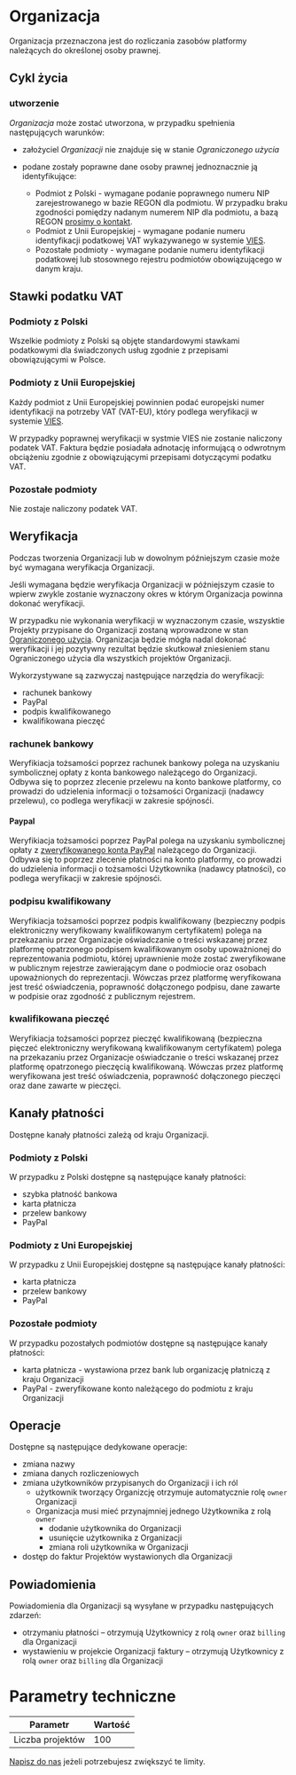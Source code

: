 # Organizacja

Organizacja przeznaczona jest do rozliczania zasobów platformy należących do określonej osoby prawnej.

## Cykl życia

### utworzenie

*Organizacja* może zostać utworzona, w przypadku spełnienia następujących warunków:

* założyciel *Organizacji* nie znajduje się w stanie *Ograniczonego użycia* 
* podane zostały poprawne dane osoby prawnej jednoznacznie ją identyfikujące:

    * Podmiot z Polski - wymagane podanie poprawnego numeru NIP zarejestrowanego w bazie REGON dla podmiotu. W przypadku braku zgodności pomiędzy nadanym numerem NIP dla podmiotu, a bazą REGON [prosimy o kontakt](/about-us/contact.md).
    * Podmiot z Unii Europejskiej - wymagane podanie numeru identyfikacji podatkowej VAT wykazywanego w systemie [VIES](http://ec.europa.eu/taxation_customs/vies/).
    * Pozostałe podmioty - wymagane podanie numeru identyfikacji podatkowej lub stosownego rejestru podmiotów obowiązującego w danym kraju. 

<!--
### usunięcie

Nie
-->

## Stawki podatku VAT

### Podmioty z Polski

Wszelkie podmioty z Polski są objęte standardowymi stawkami podatkowymi dla świadczonych usług zgodnie z przepisami obowiązującymi w Polsce.

### Podmioty z Unii Europejskiej

Każdy podmiot z Unii Europejskiej powinnien podać europejski numer identyfikacji na potrzeby VAT (VAT-EU), który podlega weryfikacji w systemie [VIES](http://ec.europa.eu/taxation_customs/vies/).

W przypadky poprawnej weryfikacji w systmie VIES nie zostanie naliczony podatek VAT. Faktura będzie posiadała adnotację informującą o odwrotnym obciążeniu zgodnie z obowiązującymi przepisami dotyczącymi podatku VAT.

### Pozostałe podmioty

Nie zostaje naliczony podatek VAT.

## Weryfikacja

Podczas tworzenia Organizacji lub w dowolnym późniejszym czasie może być wymagana weryfikacja Organizacji.

Jeśli wymagana będzie weryfikacja Organizacji w późniejszym czasie to wpierw zwykle zostanie wyznaczony okres w którym Organizacja powinna dokonać weryfikacji.

W przypadku nie wykonania weryfikacji w wyznaczonym czasie, wszysktie Projekty przypisane do Organizacji zostaną wprowadzone w stan [Ograniczonego użycia](/platform/resource.md#Ograniczone-uzycie). Organizacja będzie mógła nadal dokonać weryfikacji i jej pozytywny rezultat będzie skutkował zniesieniem stanu Ograniczonego użycia dla wszystkich projektów Organizacji.

Wykorzystywane są zazwyczaj następujące narzędzia do weryfikacji:

* rachunek bankowy
* PayPal
* podpis kwalifikowanego
* kwalifikowana pieczęć

### rachunek bankowy

Weryfikiacja tożsamości poprzez rachunek bankowy polega na uzyskaniu symbolicznej opłaty z konta bankowego należącego do Organizacji. Odbywa się to poprzez zlecenie przelewu na konto bankowe platformy, co prowadzi do udzielenia informacji o tożsamości Organizacji (nadawcy przelewu), co podlega weryfikacji w zakresie spójnosći.

#### Paypal

Weryfikiacja tożsamości poprzez PayPal polega na uzyskaniu symbolicznej opłaty z [zweryfikowanego konta PayPal](https://www.paypal.com/pl/webapps/mpp/security/buy-verificationfaq) należącego do Organizacji. Odbywa się to poprzez zlecenie płatności na konto platformy, co prowadzi do udzielenia informacji o tożsamości Użytkownika (nadawcy płatności), co podlega weryfikacji w zakresie spójnosći.


### podpisu kwalifikowany

Weryfikiacja tożsamości poprzez podpis kwalifikowany (bezpieczny podpis elektroniczny weryfikowany kwalifikowanym certyfikatem) polega na przekazaniu przez Organizacje oświadczanie o treści wskazanej przez platformę opatrzonego podpisem kwalifikowanym osoby upoważnionej do reprezentowania podmiotu, której uprawnienie może zostać zweryfikowane w publicznym rejestrze zawierającym dane o podmiocie oraz osobach upoważnionych do reprezentacji. Wówczas przez platformę weryfikowana jest treść oświadczenia, poprawność dołączonego podpisu, dane zawarte w podpisie oraz zgodność z publicznym rejestrem.

### kwalifikowana pieczęć

Weryfikiacja tożsamości poprzez pieczęć kwalifikowaną (bezpieczna pięczeć elektroniczny weryfikowaną kwalifikowanym certyfikatem) polega na przekazaniu przez Organizacje oświadczanie o treści wskazanej przez platformę opatrzonego pieczęcią kwalifikowaną. Wówczas przez platformę weryfikowana jest treść oświadczenia, poprawność dołączonego pieczęci oraz dane zawarte w pieczęci.

## Kanały płatności

Dostępne kanały płatności zależą od kraju Organizacji.

### Podmioty z Polski

W przypadku z Polski dostępne są następujące kanały płatności:

* szybka płatność bankowa
* karta płatnicza
* przelew bankowy
* PayPal

### Podmioty z Uni Europejskiej

W przypadku z Unii Europejskiej dostępne są następujące kanały płatności:

* karta płatnicza
* przelew bankowy
* PayPal

### Pozostałe podmioty

W przypadku pozostałych podmiotów dostępne są następujące kanały płatności:

* karta płatnicza - wystawiona przez bank lub organizację płatniczą z kraju Organizacji 
* PayPal - zweryfikowane konto należącego do podmiotu z kraju Organizacji

## Operacje

Dostępne są następujące dedykowane operacje:

* zmiana nazwy
* zmiana danych rozliczeniowych
* zmiana użytkowników przypisanych do Organizacji i ich ról
    * użytkownik tworzący Organizcję otrzymuje automatycznie rolę ```owner``` Organizacji
    * Organizacja musi mieć przynajmniej jednego Użytkownika z rolą ```owner```
        * dodanie użytkownika do Organizacji
        * usunięcie użytkownika z Organizacji
        * zmiana roli użytkownika w Organizacji
* dostęp do faktur Projektów wystawionych dla Organizacji

## Powiadomienia 

Powiadomienia dla Organizacji są wysyłane w przypadku następujących zdarzeń:

* otrzymaniu płatności – otrzymują Użytkownicy z rolą ```owner``` oraz ```billing``` dla Organizacji
* wystawieniu w projekcie Organizacji faktury – otrzymują Użytkownicy z rolą ```owner``` oraz ```billing``` dla Organizacji

# Parametry techniczne

Parametr          | Wartość
------------------| ----------
Liczba projektów  | 100

[Napisz do nas](/about-us/contact.md) jeżeli potrzebujesz zwiększyć te limity.
